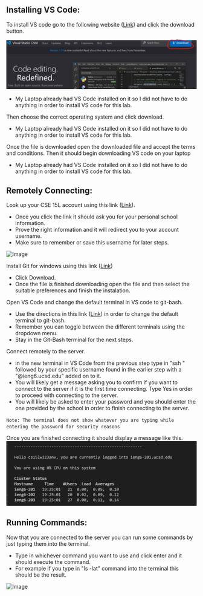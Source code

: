 ## Installing VS Code: 
To install VS code go to the following website ([Link](https://code.visualstudio.com/)) and click the download button.

![Image](https://github.com/vkom56000/cse15l-lab-reports/blob/main/vs%20code%20.png)

* My Laptop already had VS Code installed on it so I did not have to do anything in order to install VS code for this lab.
      
Then choose the correct operating system and click download. 
* My Laptop already had VS Code installed on it so I did not have to do anything in order to install VS code for this lab. 

Once the file is downloaded open the downloaded file and accept the terms and conditions. Then it should begin downloading VS code on your laptop
* My Laptop already had VS Code installed on it so I did not have to do anything in order to install VS code for this lab. 


## Remotely Connecting: 
Look up your CSE 15L account using this link ([Link](https://sdacs.ucsd.edu/~icc/index.php)).
   * Once you click the link it should ask you for your personal school information. 
   * Prove the right information and it will redirect you to your account username. 
   * Make sure to remember or save this username for later steps.

![Image](https://github.com/vkom56000/cse15l-lab-reports/blob/main/vs%20code%20.png](https://github.com/vkom56000/cse15l-lab-reports/blob/main/lookup.png))
   
Install Git for windows using this link ([Link](https://gitforwindows.org/))
   * Click Download. 
   * Once the file is finished downloading open the file and then select the suitable preferences and finish the instalation. 

Open VS Code and change the default terminal in VS code to git-bash.
   * Use the directions in this link ([Link](https://stackoverflow.com/a/50527994)) in order to change the default terminal to git-bash.
   * Remember you can toggle between the different terminals using the dropdown menu.
   * Stay in the Git-Bash terminal for the next steps. 

Connect remotely to the server. 
   * in the new terminal in VS Code from the previous step type in "ssh " followed by your specific username found in the earlier step with a "@ieng6.ucsd.edu" added on to it. 
   * You will likely get a message asking you to confirm if you want to connect to the server if it is the first time connecting. Type Yes in order to proceed with connecting to the server. 
   * You will likely be asked to enter your password and you should enter the one provided by the school in order to finish connecting to the server. 
   
   `Note: The terminal does not show whatever you are typing while entering the password for security reasons`

Once you are finished connecting it should display a message like this.
![Image](https://github.com/vkom56000/cse15l-lab-reports/blob/main/server%20login.png)

## Running Commands: 

Now that you are connected to the server you can run some commands by just typing them into the terminal.
   * Type in whichever command you want to use and click enter and it should execute the command. 
   * For example if you type in "ls -lat" command into the terminal this should be the result. 

 ![Image](https://github.com/vkom56000/cse15l-lab-reports/blob/main/server%20login.png](https://github.com/vkom56000/cse15l-lab-reports/blob/main/command%20.png))

